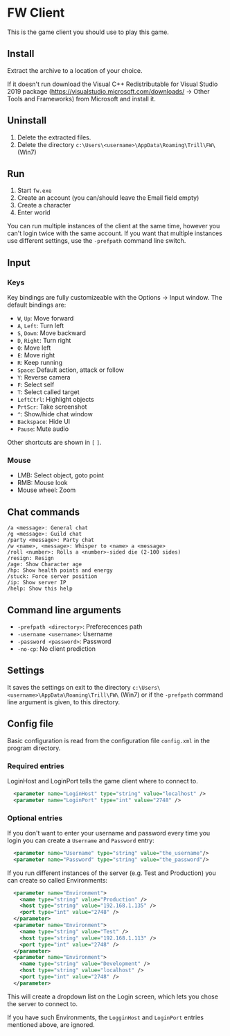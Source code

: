 # FW Client

This is the game client you should use to play this game.

## Install

Extract the archive to a location of your choice.

If it doesn't run download the Visual C++ Redistributable for Visual Studio 2019
package (https://visualstudio.microsoft.com/downloads/ -> Other Tools and Frameworks)
from Microsoft and install it.

## Uninstall

1. Delete the extracted files.
2. Delete the directory `c:\Users\<username>\AppData\Roaming\Trill\FW\` (Win7)

## Run

1. Start `fw.exe`
2. Create an account (you can/should leave the Email field empty)
3. Create a character
4. Enter world

You can run multiple instances of the client at the same time, however you can't
login twice with the same account. If you want that multiple instances use different
settings, use the `-prefpath` command line switch.

## Input

### Keys

Key bindings are fully customizeable with the Options -> Input window. The default
bindings are:

* `W`, `Up`: Move forward
* `A`, `Left`: Turn left
* `S`, `Down`: Move backward
* `D`, `Right`: Turn right
* `Q`: Move left
* `E`: Move right
* `R`: Keep running
* `Space`: Default action, attack or follow
* `Y`: Reverse camera
* `F`: Select self
* `T`: Select called target
* `LeftCtrl`: Highlight objects
* `PrtScr`: Take screenshot
* `^`: Show/hide chat window
* `Backspace`: Hide UI
* `Pause`: Mute audio

Other shortcuts are shown in `[` `]`.

### Mouse

* LMB: Select object, goto point
* RMB: Mouse look
* Mouse wheel: Zoom

## Chat commands

~~~
/a <message>: General chat
/g <message>: Guild chat
/party <message>: Party chat
/w <name>, <message>: Whisper to <name> a <message>
/roll <number>: Rolls a <number>-sided die (2-100 sides)
/resign: Resign
/age: Show Character age
/hp: Show health points and energy
/stuck: Force server position
/ip: Show server IP
/help: Show this help
~~~

## Command line arguments

* `-prefpath <directory>`: Preferecences path
* `-username <username>`: Username
* `-password <password>`: Password
* `-no-cp`: No client prediction

## Settings

It saves the settings on exit to the directory `c:\Users\<username>\AppData\Roaming\Trill\FW\` (Win7)
or if the `-prefpath` command line argument is given, to this directory.

## Config file

Basic configuration is read from the configuration file `config.xml` in the program
directory.

### Required entries

LoginHost and LoginPort tells the game client where to connect to.
~~~xml
  <parameter name="LoginHost" type="string" value="localhost" />
  <parameter name="LoginPort" type="int" value="2748" />
~~~

### Optional entries

If you don't want to enter your username and password every time you login you
can create a `Username` and `Password` entry:
~~~xml
  <parameter name="Username" type="string" value="the_username"/>
  <parameter name="Password" type="string" value="the_password"/>
~~~

If you run different instances of the server (e.g. Test and Production) you can
create so called Environments:
~~~xml
  <parameter name="Environment">
    <name type="string" value="Production" />
    <host type="string" value="192.168.1.135" />
    <port type="int" value="2748" />
  </parameter>
  <parameter name="Environment">
    <name type="string" value="Test" />
    <host type="string" value="192.168.1.113" />
    <port type="int" value="2748" />
  </parameter>
  <parameter name="Environment">
    <name type="string" value="Development" />
    <host type="string" value="localhost" />
    <port type="int" value="2748" />
  </parameter>
~~~
This will create a dropdown list on the Login screen, which lets you chose the
server to connect to.

If you have such Environments, the `LogginHost` and `LoginPort` entries mentioned
above, are ignored.
